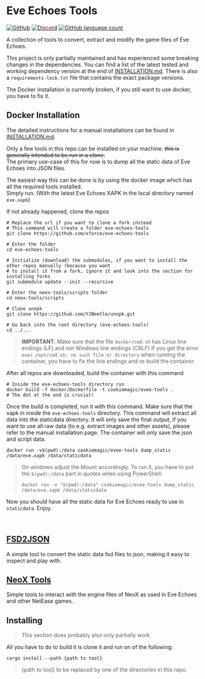 <!-- omit in TOC -->

Eve Echoes Tools
=========================
[![GitHub](https://img.shields.io/github/license/xforce/eve-echoes-tools?style=for-the-badge)](https://opensource.org/licenses/MIT)
[![Discord](https://img.shields.io/discord/747940644378640425?style=for-the-badge)](https://discord.gg/XZsxXCN)
[![GitHub language count](https://img.shields.io/github/languages/count/xforce/eve-echoes-tools?style=for-the-badge)]()

A collection of tools to convert, extract and modify the game files of Eve Echoes.


This project is only partially maintained and has experienced some breaking changes in the dependencies. You can find
a list of the latest tested and working dependency version at the end of [INSTALLATION.md](INSTALLATION.md). There is
also a `requirements-lock.txt` file that contains the exact package versions.

The Docker installation is currently broken, if you still want to use docker, you have to fix it.

## Docker Installation

The detailed instructions for a manual installations can be found in [INSTALLATION.md](INSTALLATION.md).

Only a few tools in this repo can be installed on your machine. ~~this is generally intended to be run in a clone.~~</br>
The primary use-case of this for now is to dump all the static data of Eve Echoes into JSON files.

The easiest way this can be done is by using the docker image which has all the required tools installed.</br>
Simply run. (With the latest Eve Echoes XAPK in the local directory named `eve.xapk`)

If not already happened, clone the repos
```shell
# Replace the url if you want to clone a fork instead
# This command will create a folder eve-echoes-tools
git clone https://github.com/xforce/eve-echoes-tools

# Enter the folder
cd eve-echoes-tools

# Initialize (download) the submodules, if you want to install the other repos manually (because you want
# to install it from a fork, ignore it and look into the section for installing forks
git submodule update --init --recursive

# Enter the neox-toolx/scripts folder
cd neox-tools/scripts

# Clone unnpk
git clone https://github.com/YJBeetle/unnpk.git

# Go back into the root directory (eve-echoes-tools)
cd ../...
```

> **IMPORTANT**: Make sure that the file `docker/cmd.sh` has Linux line endings (LF) and not Windows line endings (CRLF)
> If you get the error `exec /opt/cmd.sh: no such file or directory` when running the container, you have to fix the line
> endings and re-build the container.

After all repos are downloaded, build the container with this command
```shell
# Inside the eve-echoes-tools directory run
docker build -f docker/Dockerfile -t cookiemagic/evee-tools .
# The dot at the end is crucial!
```

Once the build is completed, run it with this command. Make sure that the xapk in inside the `eve-echoes-tools` directory.
This command will extract all data into the staticdata directory. It will only save the final output, if you want to
use all raw data (to e.g. extract images and other assets), please refer to the manual installation page. The container
will only save the json and script data.

```
docker run -v$(pwd):/data cookiemagic/evee-tools dump_static /data/eve.xapk /data/staticdata
```

> On windows adjust the Mount accordingly.
> To run it, you have to put the `$(pwd):/data` part in quotes when using PowerShell:
> ```
> docker run -v "$(pwd):/data" cookiemagic/evee-tools dump_static /data/eve.xapk /data/staticdata
> ``` 


Now you should have all the static data for Eve Echoes ready to use in `staticdata`. Enjoy.

<br />

## [FSD2JSON](fsd2json)

A simple tool to convert the static data fsd files to json, making it easy to inspect and play with.

## [NeoX Tools](https://github.com/xforce/neox-tools)

Simple tools to interact with the engine files of NeoX as used in Eve Echoes and other NetEase games.

## Installing

> This section does probably also only partially work

All you have to do to build it is clone it and run on of the following:

```
cargo install --path {path to tool}
```

> {path to tool} to be replaced by one of the directories in this repo.
